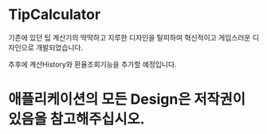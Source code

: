 # TipCalculator


기존에 있던 팁 계산기의 딱딱하고 지루한 디자인을 탈피하여 혁신적이고 게임스러운 디자인으로 개발되었습니다.

추후에 계산History와 환율조회기능을 추가할 예정입니다.

# 애플리케이션의 모든 Design은 저작권이 있음을 참고해주십시오.
